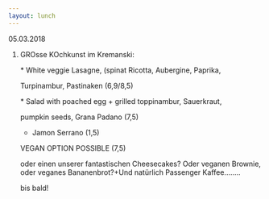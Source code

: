 ```yaml
---
layout: lunch
---
```


05.03.2018

1. GROsse KOchkunst im Kremanski:

   \* White veggie Lasagne, (spinat Ricotta, Aubergine, Paprika,

   Turpinambur, Pastinaken (6,9/8,5)

   \* Salad with poached egg + grilled toppinambur, Sauerkraut,

   pumpkin seeds, Grana Padano (7,5)

   + Jamon Serrano (1,5)

   VEGAN OPTION POSSIBLE (7,5)

   oder einen unserer fantastischen Cheesecakes? Oder veganen Brownie, oder veganes Bananenbrot?+Und nat&uuml;rlich Passenger Kaffee........

   bis bald!
